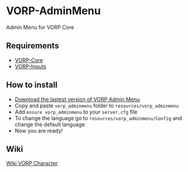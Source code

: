 # VORP-AdminMenu
Admin Menu for VORP Core

## Requirements
- [VORP-Core](https://github.com/VORPCORE/VORP-Core/releases)
- [VORP-Inputs](https://github.com/VORPCORE/VORP-Inputs/releases)

## How to install
* [Download the lastest version of VORP Admin Menu](https://github.com/VORPCORE/VORP-AdminMenu/releases)
* Copy and paste ```vorp_adminmenu``` folder to ```resources/vorp_adminmenu```
* Add ```ensure vorp_adminmenu``` to your ```server.cfg``` file
* To change the language go to ```resources/vorp_adminmenu/Config``` and change the default language
* Now you are ready!

## Wiki
[Wiki VORP Character](http://docs.vorpcore.com:3000/vorp-adminmenu)

